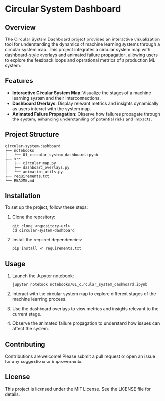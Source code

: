# Circular System Dashboard

## Overview
The Circular System Dashboard project provides an interactive visualization tool for understanding the dynamics of machine learning systems through a circular system map. This project integrates a circular system map with dashboard-style overlays and animated failure propagation, allowing users to explore the feedback loops and operational metrics of a production ML system.

## Features
- **Interactive Circular System Map**: Visualize the stages of a machine learning system and their interconnections.
- **Dashboard Overlays**: Display relevant metrics and insights dynamically as users interact with the system map.
- **Animated Failure Propagation**: Observe how failures propagate through the system, enhancing understanding of potential risks and impacts.

## Project Structure
```
circular-system-dashboard
├── notebooks
│   └── 01_circular_system_dashboard.ipynb
├── src
│   ├── circular_map.py
│   ├── dashboard_overlays.py
│   └── animation_utils.py
├── requirements.txt
└── README.md
```

## Installation
To set up the project, follow these steps:

1. Clone the repository:
   ```
   git clone <repository-url>
   cd circular-system-dashboard
   ```

2. Install the required dependencies:
   ```
   pip install -r requirements.txt
   ```

## Usage
1. Launch the Jupyter notebook:
   ```
   jupyter notebook notebooks/01_circular_system_dashboard.ipynb
   ```

2. Interact with the circular system map to explore different stages of the machine learning process.

3. Use the dashboard overlays to view metrics and insights relevant to the current stage.

4. Observe the animated failure propagation to understand how issues can affect the system.

## Contributing
Contributions are welcome! Please submit a pull request or open an issue for any suggestions or improvements.

## License
This project is licensed under the MIT License. See the LICENSE file for details.